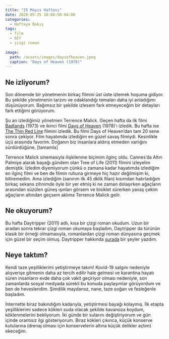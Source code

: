 ```yaml
---
title: "25 Mayıs Haftası"
date: 2020-05-25 10:08:50-04:00
categories:
  - Haftaya Bakış
tags:
  - film
  - DIY
  - çizgi roman
  
image: 
  path: /assets/images/daysofheaven.jpeg
  caption: "Days of Heaven (1978)"
---
```


## Ne izliyorum?
Son dönemde bir yönetmenin birkaç filmini üst üste izlemek hoşuma gidiyor. Bu şekilde yönetmenin tarzını ve odaklandığı temaları daha iyi anladığımı düşünüyorum. Bağımsız bir şekilde izlesem fark etmeyeceğim bir detayları fark ettiğimi görüyorum.

Şu an izlediğimiz yönetmen Terrence Malick. Geçen hafta da ilk filmi [Badlands](https://boxd.it/25Fm) (1973) ve ikinci filmi [Days of Heaven](https://boxd.it/1JRg) (1978)’ı izledik. Bu hafta ise [The Thin Red Line](https://boxd.it/1ZTM) filmini izledik. Bu filmi Days of Heaven’dan tam 20 sene sonra çekiyor. Film hayatımda izlediğim en güzel savaş filmiydi. Kesinlikle üçü arasında favorim. Doğanın biz insanlara aldırış etmeden varlığını sürdürdüğüne, [tamamla] 

Terrence Malick sinemasıyla ilişkilenme biçimim ilginç oldu. Cannes’da Altın Palmiye alarak bayağı gündem olan Tree of Life (2011) filmini izleyelim demiştik. İzledim diyemiyorum çünkü o zamana kadar hayatımda izlediğim en ilginç filmi ve ben de filmin ruhuna girmeye hiç hazır değilmişim ki, bitiremedim. Ama izlediğim (sanırım ilk 45 dklik filan) kısımdan hatırladığım birkaç sekans zihnimde öyle bir yer etmiş ki ne zaman dolaşırken ağaçların arasından süzülen güneş ışınları görsem ve bisiklet sürerken yavaş çekim ağaçların altından geçsem aklıma Terrence Malick gelir.

## Ne okuyorum?
Bu hafta Daytripper (2011) adlı, kısa bir çizgi roman okudum. Uzun bir aradan sonra tekrar çizgi roman okumaya başladım, Daytripper da türünün klasik bir örneği olmamasıyla, romanlardan çizgi roman dünyasına geçmek için güzel bir seçim olmuş. Daytripper hakkında [şurada](https://ciddibir.github.io/try-blog/blog/daytripper/) bir şeyler yazdım.

## Neye taktım?
Kendi taze yeşilliklerimi yetiştirmeye takım!  Kovid-19 salgını nedeniyle alışverişe gitmenin daha az tercih edilir hale gelmesi ve karantina hayatı süren insanların evde daha çok vakit geçiriyor olması nedeniyle, son zamanlarda sosyal medyada sürekli bu konuda paylaşımlar görüyordum ve ben de heveslendim. Şimdilik maydanoz, nane, taze soğan ve fesleğenle başladım.

İnternette biraz bakındığım kadarıyla, yetiştirmesi bayağı kolaymış. İlk etapta yeşilliklerimi sadece kökleri suda olacak şekilde kavanoza koydum, köklenmelerini bekliyorum. İki günde bir sularını değiştiriyorum ve gün içinde orantısız ilgi gösteriyorum. Biraz kökleri çıkınca, küçük konserve kutularına (drenaj olması için konservelerin altına küçük delikler açtım) ekeceğim. 




